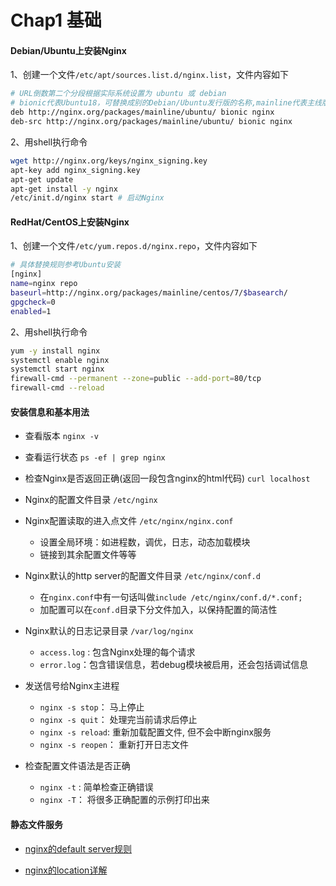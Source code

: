 # Chap1 基础

#### Debian/Ubuntu上安装Nginx

1、创建一个文件``/etc/apt/sources.list.d/nginx.list``，文件内容如下

```bash
# URL倒数第二个分段根据实际系统设置为 ubuntu 或 debian
# bionic代表Ubuntu18，可替换成别的Debian/Ubuntu发行版的名称,mainline代表主线版本，当前为1.17.6
deb http://nginx.org/packages/mainline/ubuntu/ bionic nginx 
deb-src http://nginx.org/packages/mainline/ubuntu/ bionic nginx
```

2、用shell执行命令

```bash
wget http://nginx.org/keys/nginx_signing.key
apt-key add nginx_signing.key
apt-get update
apt-get install -y nginx 
/etc/init.d/nginx start # 启动Nginx
```

#### RedHat/CentOS上安装Nginx

1、创建一个文件``/etc/yum.repos.d/nginx.repo``，文件内容如下

```bash
# 具体替换规则参考Ubuntu安装
[nginx]
name=nginx repo
baseurl=http://nginx.org/packages/mainline/centos/7/$basearch/
gpgcheck=0
enabled=1
```

2、用shell执行命令

```bash
yum -y install nginx
systemctl enable nginx
systemctl start nginx
firewall-cmd --permanent --zone=public --add-port=80/tcp
firewall-cmd --reload
```

#### 安装信息和基本用法

* 查看版本 ``nginx -v``
* 查看运行状态 ``ps -ef | grep nginx``
* 检查Nginx是否返回正确(返回一段包含nginx的html代码) ``curl localhost``

* Nginx的配置文件目录 ``/etc/nginx``

* Nginx配置读取的进入点文件 ``/etc/nginx/nginx.conf``
  * 设置全局环境：如进程数，调优，日志，动态加载模块
  * 链接到其余配置文件等等
* Nginx默认的http server的配置文件目录 ``/etc/nginx/conf.d``
  * 在``nginx.conf``中有一句话叫做``include /etc/nginx/conf.d/*.conf;``
  * 加配置可以在``conf.d``目录下分文件加入，以保持配置的简洁性

* Nginx默认的日志记录目录 ``/var/log/nginx``
  * ``access.log`` : 包含Nginx处理的每个请求
  * ``error.log``：包含错误信息，若debug模块被启用，还会包括调试信息

* 发送信号给Nginx主进程
  * ``nginx -s stop``： 马上停止
  * ``nginx -s quit``： 处理完当前请求后停止
  * ``nginx -s reload``:  重新加载配置文件, 但不会中断nginx服务
  * ``nginx -s reopen``： 重新打开日志文件

* 检查配置文件语法是否正确
  * ``nginx -t`` : 简单检查正确错误
  * ``nginx -T``： 将很多正确配置的示例打印出来

#### 静态文件服务

* [nginx的default server规则](https://segmentfault.com/a/1190000015681272)

* [nginx的location详解](https://www.cnblogs.com/xiaoliangup/p/9175932.html)

